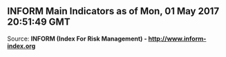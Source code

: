 ## INFORM Main Indicators as of Mon, 01 May 2017 20:51:49 GMT

Source: **INFORM (Index For Risk Management) - http://www.inform-index.org**